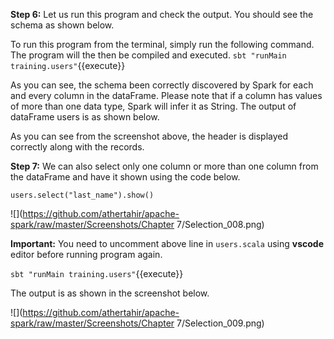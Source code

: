 **Step 6:** Let us run this program and check the output. You should see the schema as shown below.

To run this program from the terminal, simply run the following command. The program will the then be compiled and executed.
`sbt "runMain training.users"`{{execute}} 
 
As you can see, the schema been correctly discovered by Spark for each and every column in the dataFrame. Please note that if a column has values of more than one data type, Spark will infer it as String.
The output of dataFrame users is as shown below.

 
As you can see from the screenshot above, the header is displayed correctly along with the records.

**Step 7:** We can also select only one column or more than one column from the dataFrame and have it shown using the code below.

```
users.select("last_name").show()
```

![](https://github.com/athertahir/apache-spark/raw/master/Screenshots/Chapter 7/Selection_008.png)

**Important:** You need to uncomment above line in `users.scala` using **vscode** editor before running program again.

`sbt "runMain training.users"`{{execute}} 

The output is as shown in the screenshot below.

![](https://github.com/athertahir/apache-spark/raw/master/Screenshots/Chapter 7/Selection_009.png)



